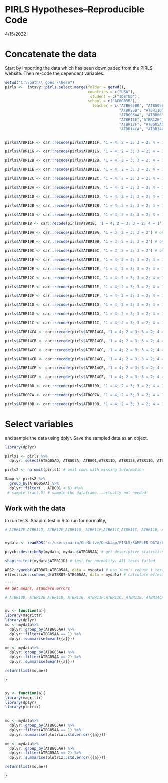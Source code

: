 PIRLS Hypotheses–Reproducible Code
================
4/15/2022

# Concatenate the data

Start by importing the data which has been downloaded from the PIRLS
website. Then re-code the dependent variables.

``` r
setwd("C:\\path\\ goes \\here")
pirls <-  intsvy::pirls.select.merge(folder = getwd(), 
                                     countries = c("USA"),
                                      student = c("IDSTUD"),
                                     school = c("ACBG03B"),
                                       teacher = c("ATBG05BB", "ATBG05BF", "ATBG05BC", "ATBR11F","ATBR13A", 
                                                   "ATBR20B", "ATBR11D", "ATBG05BF", "ATBG02", "ATBR12B", "ATBR11G", 
                                                   "ATBG05AA", "ATBR06","ATBR07","ATBR18","ATBR19A","ATBR19B","ATBR19C",
                                                   "ATBR11E","ATBR12E", "ATBR12C", "ATBG05BD", "ATBG10B", "ATBG06", "ATBR11E",
                                                   "ATBR12F", "ATBG05AD","ATBG05AB","ATBG05AA", "ATBR11C", "ATBR06", "ATBR07",
                                                   "ATBR14CA", "ATBR14CB", "ATBR14CC", "ATBR14CD","ATBR14CE", "ATBR14CF", "ATBG01","ATBR10D", "ATBG07A", "ATBR10B", "ATBG05AA"))


pirls$ATBR11F <- car::recode(pirls$ATBR11F, '1 = 4; 2 = 3; 3 = 2; 4 = 1') 

pirls$ATBR11G <- car::recode(pirls$ATBR11G, '1 = 4; 2 = 3; 3 = 2; 4 = 1') 

pirls$ATBR12B <- car::recode(pirls$ATBR12B, '1 = 4; 2 = 3; 3 = 2; 4 = 1') 

pirls$ATBR11E <- car::recode(pirls$ATBR11E, '1 = 4; 2 = 3; 3 = 2; 4 = 1') 

pirls$ATBR12C <- car::recode(pirls$ATBR12C, '1 = 4; 2 = 3; 3 = 2; 4 = 1')

pirls$ATBR13A <- car::recode(pirls$ATBR13A, '1 = 4; 2 = 3; 3 = 2; 4 = 1') 

pirls$ATBR11D <- car::recode(pirls$ATBR11D, '1 = 4; 2 = 3; 3 = 2; 4 = 1') 

pirls$ATBR12B <- car::recode(pirls$ATBR12B, '1 = 4; 2 = 3; 3 = 2; 4 = 1') 

pirls$ATBR11G <- car::recode(pirls$ATBR11G, '1 = 4; 2 = 3; 3 = 2; 4 = 1') 

pirls$ATBR18 <- car::recode(pirls$ATBR18, '1 = 4; 2 = 3; 3 = 2; 4 = 1') 

pirls$ATBR19A <- car::recode(pirls$ATBR19A, '1 = 3; 2 = 3; 3 = 2') # only goes up to 3

pirls$ATBR19B <- car::recode(pirls$ATBR19B, '1 = 3; 2 = 3; 3 = 2') # only goes up to 3

pirls$ATBR19C <- car::recode(pirls$ATBR19C, '1 = 3; 2 = 3; 3 = 2') # only goes up to 3

pirls$ATBR11E <- car::recode(pirls$ATBR11E, '1 = 4; 2 = 3; 3 = 2; 4 = 1') 

pirls$ATBR12E <- car::recode(pirls$ATBR12E, '1 = 4; 2 = 3; 3 = 2; 4 = 1') 

pirls$ATBR12C <- car::recode(pirls$ATBR12C, '1 = 4; 2 = 3; 3 = 2; 4 = 1') 

pirls$ATBR11E <- car::recode(pirls$ATBR11E, '1 = 4; 2 = 3; 3 = 2; 4 = 1') 

pirls$ATBR12F <- car::recode(pirls$ATBR12F, '1 = 4; 2 = 3; 3 = 2; 4 = 1') 

pirls$ATBR11D <- car::recode(pirls$ATBR11D, '1 = 4; 2 = 3; 3 = 2; 4 = 1') 

pirls$ATBR11G <- car::recode(pirls$ATBR11G, '1 = 4; 2 = 3; 3 = 2; 4 = 1') 

pirls$ATBR11C <- car::recode(pirls$ATBR11C, '1 = 4; 2 = 3; 3 = 2; 4 = 1') 

pirls$ATBR14CA <- car::recode(pirls$ATBR14CA, '1 = 4; 2 = 3; 3 = 2; 4 = 1') 

pirls$ATBR14CB <- car::recode(pirls$ATBR14CB, '1 = 4; 2 = 3; 3 = 2; 4 = 1') 

pirls$ATBR14CC <- car::recode(pirls$ATBR14CC, '1 = 4; 2 = 3; 3 = 2; 4 = 1') 

pirls$ATBR14CD <- car::recode(pirls$ATBR14CD, '1 = 4; 2 = 3; 3 = 2; 4 = 1') 

pirls$ATBR14CE <- car::recode(pirls$ATBR14CE, '1 = 4; 2 = 3; 3 = 2; 4 = 1') 

pirls$ATBR14CF <- car::recode(pirls$ATBR14CF, '1 = 4; 2 = 3; 3 = 2; 4 = 1') 

pirls$ATBR10D <- car::recode(pirls$ATBR10D, '1 = 4; 2 = 3; 3 = 2; 4 = 1') 

pirls$ATBG07A <- car::recode(pirls$ATBG07A, '1 = 4; 2 = 3; 3 = 2; 4 = 1') 

pirls$ATBR10B <- car::recode(pirls$ATBR10B, '1 = 4; 2 = 3; 3 = 2; 4 = 1') 
```

# Select variables

and sample the data using dplyr. Save the sampled data as an object.

``` r
library(dplyr)

pirls1 <- pirls %>%
  dplyr::select(ATBG05AD, ATBG07A, ATBG01,ATBR11D, ATBR12E,ATBR11G, ATBR11F,ATBR11C, ATBR11E, ATBR14CA, ATBR14CC, ATBR14CC, ATBR14CD, ATBR14CE, ATBR14CF, ATBR06, ATBR07, ATBR10D, ATBR10B,ATBG05AA)

pirls2 <- na.omit(pirls1) # omit rows with missing information

Samp <- pirls2 %>%
  group_by(ATBG05AA) %>%
  dplyr::filter(., ATBG01 < 6) #%>%
 # sample_frac(.9) # sample the dataframe...actually not needed
```

## Work with the data

to run tests. Shapiro test in R to run for normality,

````` r
# ATBR12E ATBR11D, ATBR12E,ATBR11G, ATBR11F,ATBR11C,ATBR11C, ATBR11E, ATBR14CA, ATBR14CC,  ATBR14CD, ATBR14CE, ATBR14CF, ATBR06, ATBR07, ATBR10D


mydata <- readRDS("c:/users/mario/OneDrive/Desktop/PIRLS/SAMPLED DATA/beginningteachers_correct_variable_5yrs.rds")

psych::describeBy(mydata, mydata$ATBG05AA) # get descriptive statistics

shapiro.test(mydata$ATBR11D) # test for normality. All tests failed 

WRS2::yuenbt(ATBR07~ATBG05AA, data = mydata) # use Yuen's robust t test with bootstrapping.
effectsize::cohens_d(ATBR07~ATBG05AA, data = mydata) # calculate effect size with cohen's d.

````
## Get means, standard errors
`````

``` r
# ATBR10D, ATBR12E ATBR11D, ATBR11G, ATBR11F,ATBR11C, ATBR11E, ATBR14CA, ATBR14CC,  ATBR14CD, ATBR14CE, ATBR14CF, ATBR06, ATBR07, 


mv <- function(a){
library(magrittr)
library(dplyr)
mo <- mydata%>%
  dplyr::group_by(ATBG05AA) %>%
  dplyr::filter(ATBG05AA == 1) %>%
  dplyr::summarise(mean({{a}}))

me <- mydata%>%
  dplyr::group_by(ATBG05AA) %>%
  dplyr::filter(ATBG05AA == 2) %>%
  dplyr::summarise(mean({{a}}))

return(list(mo,me))

}


sv <- function(a){
library(magrittr)
library(dplyr)
library(plotrix)
  

mo <- mydata%>%
  dplyr::group_by(ATBG05AA) %>%
  dplyr::filter(ATBG05AA == 1) %>%
  dplyr::summarise(plotrix::std.error({{a}}))

me <- mydata%>%
  dplyr::group_by(ATBG05AA) %>%
  dplyr::filter(ATBG05AA == 2) %>%
  dplyr::summarise(plotrix::std.error({{a}}))

return(list(mo,me))

}
```

